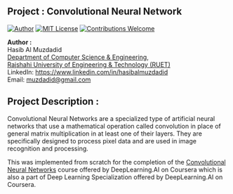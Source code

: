 ## Project : Convolutional Neural Network
[![Author](https://img.shields.io/badge/Author-Hasib%20Al%20Muzdadid-blue)](https://github.com/HasibAlMuzdadid)
[![MIT License](https://img.shields.io/badge/License-MIT%20License-important)](https://github.com/HasibAlMuzdadid/Convolutional-Neural-Network/blob/main/LICENSE)
[![Contributions Welcome](https://img.shields.io/badge/Contributions-Welcome-brightgreen.svg?style=flat)](https://github.com/HasibAlMuzdadid/Convolutional-Neural-Network)


**Author :**</br> 
Hasib Al Muzdadid</br>
[Department of Computer Science & Engineering](https://www.cse.ruet.ac.bd/), </br>
[Rajshahi University of Engineering & Technology (RUET)](https://www.ruet.ac.bd/) </br>
LinkedIn: https://www.linkedin.com/in/hasibalmuzdadid </br>
Email: muzdadid@gmail.com

## Project Description :
Convolutional Neural Networks are a specialized type of artificial neural networks that use a mathematical operation called convolution in place of general matrix multiplication in at least one of their layers. They are specifically designed to process pixel data and are used in image recognition and processing.

This was implemented from scratch for the completion of the [Convolutional Neural Networks](https://www.coursera.org/learn/convolutional-neural-networks) course offered by DeepLearning.AI on Coursera which is also a part of Deep Learning Specialization offered by DeepLearning.AI on Coursera.
